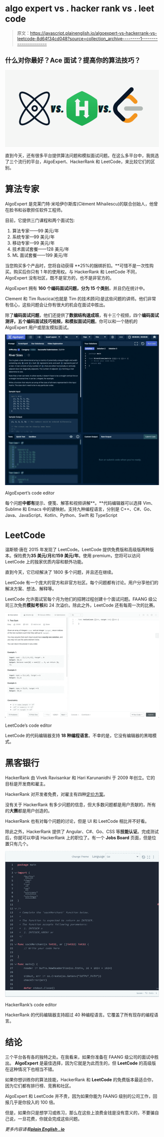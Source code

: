 # algo expert vs . hacker rank vs . leet code

> 原文：<https://javascript.plainenglish.io/algoexpert-vs-hackerrank-vs-leetcode-8d64f34cd048?source=collection_archive---------1----------------------->

## 什么对你最好？Ace 面试？提高你的算法技巧？

![](img/a750bf52acbb7771d8dba6d6f1726d07.png)

直到今天，还有很多平台提供算法问题和模拟面试问题。在这么多平台中，我挑选了三个流行的平台，AlgoExpert、HackerRank 和 LeetCode，来比较它们的区别。

# 算法专家

AlgoExpert 是克莱门特·米哈伊尔斯库(Clément Mihailescu)的联合创始人，他曾在脸书和谷歌担任软件工程师。

目前，它提供三门课程和两个面试包:

1.  算法专家——99 美元/年
2.  系统专家—99 美元/年
3.  移动专家—99 美元/年
4.  技术面试套餐——128 美元/年
5.  ML 面试套餐——199 美元/年

当您购买多个产品时，您将自动获得 **25%的捆绑折扣。**可惜不是一次性购买。购买后你只有 1 年的使用权。与 HackerRank 和 LeetCode 不同，AlgoExpert 没有社区，既不是官方的，也不是非官方的。

AlgoExpert 拥有 **160 个编码面试问题，分为 15 个类别**，并且仍在统计中。

Clement 和 Tim Ruscica(也就是 Tim 的技术顾问)是这些问题的讲师。他们非常有信心，这些问题会让你有很大的机会在面试中胜出。

除了**编码面试问题**，他们还提供了**数据结构速成班**，有十三个视频，四个**编码面试测评，**五个**编码面试技巧视频，**和**模拟面试问题**。你可以和一个随机的 AlgoExpert 用户或朋友模拟面试。

![](img/e3f1d5bd0b59376dd209b230b0396db8.png)

AlgoExpert’s code editor

每个问题**中都有**提示、便笺、解答和视频讲解**。**代码编辑器可以选择 Vim、Sublime 和 Emacs 中的键映射。支持九种编程语言，分别是 C++、C#、Go、Java、JavaScript、Kotlin、Python、Swift 和 TypeScript

# LeetCode

温斯顿·唐在 2015 年发现了 LeetCode。LeetCode 提供免费版和高级版两种版本。保险费为**35 美元/月**和**159 美元/年**。使用 premium，您将可以访问 LeetCode 上的独家优质内容和额外功能。

直到今天，它已经解决了 1800 多个问题，并且还在继续。

LeetCode 有一个庞大的官方和非官方社区。每个问题都有讨论。用户分享他们的解决方案、想法、解释等。

LeetCode 允许面试官每个月为他们的招聘过程创建十个面试问题。FAANG 级公司三次免费**模拟考核**和 24 次溢价。除此之外，LeetCode 还有每周一次的比赛。

![](img/e22bc9c7ae5f15985d6c935f788048b7.png)

LeetCode’s code editor

LeetCode 的代码编辑器支持 **18 种编程语言**。不幸的是，它没有编辑器的黑暗模式。

# 黑客银行

HackerRank 由 Vivek Ravisankar 和 Hari Karunanidhi 于 2009 年创立。它的目标是开发商和雇主。

HackerRank 对开发者免费，对雇主有四种[定价方案](https://www.hackerrank.com/products/pricing/)。

没有关于 HackerRank 有多少问题的信息，但大多数问题都是用户贡献的，所有的**大赛**都是用户创造的。

HackerRank 也有对每个问题的讨论，但是 UI 和 LeetCode 相比并不好看。

除此之外，HackerRank 提供了 Angular、C#、Go、CSS 等**技能认证**。完成测试后，你就可以申请 HackerRank 上的职位了。有一个 **Jobs Board** 页面，但是位置只有几个。

![](img/61de71f52c0513bfc104317d5abc9588.png)

HackerRank’s code editor

HackerRank 的代码编辑器支持超过 40 种编程语言。它覆盖了所有现存的编程语言。

# 结论

三个平台各有各的独特之处。在我看来，如果你准备在 FAANG 级公司的面试中胜出。 **AlgoExpert** 是最佳选择，因为它就是为此而生的，但 **LeetCode** 的高级版在这种情况下也相当不错。

如果你想训练你的算法技能，HackerRank 和 **LeetCode** 的免费版本最适合你，因为它们都有排行榜、竞赛和社区。

AlgoExpert 和 LeetCode 并不贵，因为如果你能为 FAANG 级别的公司工作，回报几乎是你投入的 100 倍。

但是，如果你只是想学习或练习，那么在这些上浪费金钱是没有意义的，不要骗自己说，一旦花费，你就会完成这些问题。

*更多内容请看*[***plain English . io***](http://plainenglish.io)